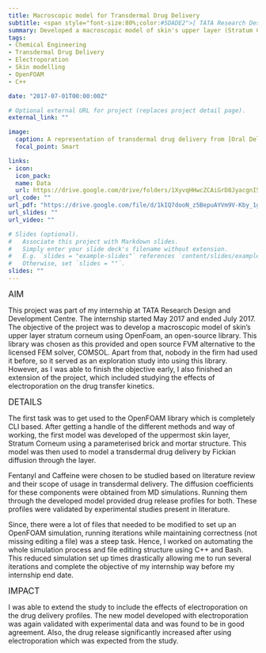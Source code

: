 ```yaml
---
title: Macroscopic model for Transdermal Drug Delivery
subtitle: <span style="font-size:80%;color:#5DADE2">[ TATA Research Design Development Centre ] </span><span style="font-size:80%">Prasang Gupta, <a href="https://www.linkedin.com/in/kishore-gajula-32746824/" target="_blank">Kishore Gajula</a>, <a href="https://www.linkedin.com/in/rakesh-gupta-a49b4459/" target="_blank">Rakesh Gupta</a>, <a href="https://www.linkedin.com/in/beena-rai-7a6a3713/" target="_blank">Beena Rai</a></span>
summary: Developed a macroscopic model of skin's upper layer (Stratum Corneum) to study transdermal drug delivery and effectiveness of electroporation on drug transfer.
tags:
- Chemical Engineering
- Transdermal Drug Delivery
- Electroporation
- Skin modelling
- OpenFOAM
- C++

date: "2017-07-01T00:00:00Z"

# Optional external URL for project (replaces project detail page).
external_link: ""

image:
  caption: A representation of transdermal drug delivery from [Oral Delivery of Insulin](https://www.sciencedirect.com/book/9781907568473/oral-delivery-of-insulin)
  focal_point: Smart

links:
- icon: 
  icon_pack: 
  name: Data
  url: https://drive.google.com/drive/folders/1XyvqHHwcZCAiGrD8JyacgnI5M_9dDGha?usp=sharing
url_code: ""
url_pdf: "https://drive.google.com/file/d/1kIQ7dooN_z5BepuAYVm9V-Kby_1gBYZv/view?usp=sharing"
url_slides: ""
url_video: ""

# Slides (optional).
#   Associate this project with Markdown slides.
#   Simply enter your slide deck's filename without extension.
#   E.g. `slides = "example-slides"` references `content/slides/example-slides.md`.
#   Otherwise, set `slides = ""`.
slides: ""
---
```


<span style="font-style:bold;font-size:120%"><a class="mt-1">AIM</a></span>

This project was part of my internship at TATA Research Design and Development Centre. The internship started May 2017 and ended July 2017. The objective of the project was to develop a macroscopic model of skin’s upper layer stratum corneum using OpenFoam, an open-source library. This library was chosen as this provided and open source FVM alternative to the licensed FEM solver, COMSOL. Apart from that, nobody in the firm had used it before, so it served as an exploration study into using this library. However, as I was able to finish the objective early, I also finished an extension of the project, which included studying the effects of electroporation on the drug transfer kinetics.

<span style="font-style:bold;font-size:120%"><a class="mt-1">DETAILS</a></span>

The first task was to get used to the OpenFOAM library which is completely CLI based. After getting a handle of the different methods and way of working, the first model was developed of the uppermost skin layer, Stratum Corneum using a parameterised brick and mortar structure. This model was then used to model a transdermal drug delivery by Fickian diffusion through the layer.

Fentanyl and Caffeine were chosen to be studied based on literature review and their scope of usage in transdermal delivery. The diffusion coefficients for these components were obtained from MD simulations. Running them through the developed model provided drug release profiles for both. These profiles were validated by experimental studies present in literature.

Since, there were a lot of files that needed to be modified to set up an OpenFOAM simulation, running iterations while maintaining correctness (not missing editing a file) was a steep task. Hence, I worked on automating the whole simulation process and file editing structure using C++ and Bash. This reduced simulation set up times drastically allowing me to run several iterations and complete the objective of my internship way before my internship end date.

<span style="font-style:bold;font-size:120%"><a class="mt-1">IMPACT</a></span>

I was able to extend the study to include the effects of electroporation on the drug delivery profiles. The new model developed with electroporation was again validated with experimental data and was found to be in good agreement. Also, the drug release significantly increased after using electroporation which was expected from the study.